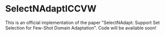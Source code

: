 # SelectNAdaptICCVW
This is an official implementation of the paper "SelectNAdapt: Support Set Selection for Few-Shot Domain Adaptation". Code will be available soon!
